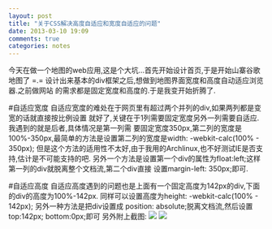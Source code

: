 ```yaml
---
layout: post
title: "关于CSS解决高度自适应和宽度自适应的问题"
date: 2013-03-10 19:09
comments: true
categories: notes
---
```


今天在做一个地图的web应用,这是个大坑...首先开始设计首页,于是开始山寨谷歌地图了 =.=
设计出来基本的div框架之后,想做到地图界面宽度和高度自动适应浏览器.之前做网站
的需求都是固定宽度和高度的.于是我变开始折腾了.

#自适应宽度
自适应宽度的难处在于网页里有超过两个并列的div,如果两列都是变宽的话就直接按比例设置
就好了,关键在于1列需要固定宽度另外一列需要自适应.我遇到的就是后者,具体情况是第一列需
要固定宽度350px,第二列的宽度是100%-350px,最简单的方法是设置第二列的宽度是width: -webkit-calc(100% - 350px);
但是这个方法的适用性不太好,由于我用的Archlinux,也不好测试IE是否支持,估计是不可能支持的吧.
另外一个方法是设置第一个div的属性为float:left;这样第一列的div就脱离整个文档流,第二个div直接
设置margin-left: 350px;即可.

#自适应高度
自适应高度遇到的问题也是上面有一个固定高度为142px的div,下面的div的高度为100%-142px.
同样可以设置高度为height: -webkit-calc(100% - 142px);
另外一种方法是把div设置成 position: absolute;脱离文档流,然后设置top:142px; bottom:0px;即可
另外附上截图:
![](https://lh6.googleusercontent.com/-9ChxAWRUJgg/UTxvXThY7dI/AAAAAAAARAw/Y3huY7wxMc8/s918/2013-03-10-193136_1366x768_scrot.png)
![](https://lh3.googleusercontent.com/-kIjIH-kxSGo/UTxvXEI2L-I/AAAAAAAARA4/UP_MerAyvSE/s918/2013-03-10-193130_1366x768_scrot.png)
